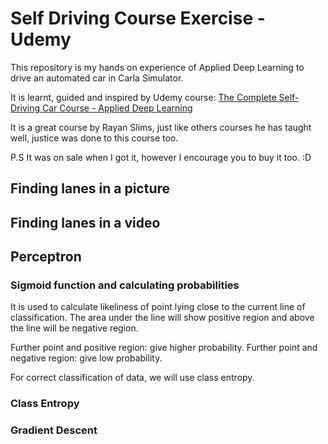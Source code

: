 # Self Driving Course Exercise - Udemy

This repository is my hands on experience of Applied Deep Learning to drive an automated car in Carla Simulator.

It is learnt, guided and inspired by Udemy course: [The Complete Self-Driving Car Course - Applied Deep Learning](https://www.udemy.com/applied-deep-learningtm-the-complete-self-driving-car-course/)

It is a great course by Rayan Slims, just like others courses he has taught well, justice was done to this course too.

P.S It was on sale when I got it, however I encourage you to buy it too. :D

<!-- Following is gist of what I learnt from the course. -->

## Finding lanes in a picture

## Finding lanes in a video

## Perceptron

### Sigmoid function and calculating probabilities

It is used to calculate likeliness of point lying close to the current line of classification. The area under the line will show positive region and above the line will be negative region.

Further point and positive region: give higher probability.
Further point and negative region: give low probability.

For correct classification of data, we will use class entropy.

### Class Entropy

### Gradient Descent
